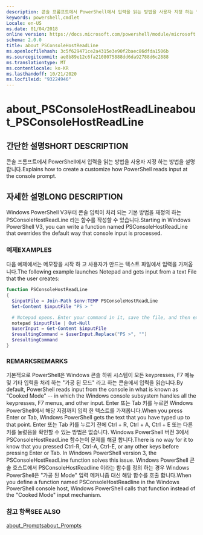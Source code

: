 ```yaml
---
description: 콘솔 프롬프트에서 PowerShell에서 입력을 읽는 방법을 사용자 지정 하는 방법을 설명 합니다.
keywords: powershell,cmdlet
Locale: en-US
ms.date: 01/04/2018
online version: https://docs.microsoft.com/powershell/module/microsoft.powershell.core/about/about_psconsolehostreadline?view=powershell-5.1&WT.mc_id=ps-gethelp
schema: 2.0.0
title: about_PSConsoleHostReadLine
ms.openlocfilehash: 3c5f629471ce2a4315e3e90f2baec86dfda1506b
ms.sourcegitcommit: ae8b89e12c6fa2108075888dd6da92788d6c2888
ms.translationtype: MT
ms.contentlocale: ko-KR
ms.lasthandoff: 10/21/2020
ms.locfileid: "93224946"
---
```

# <a name="about_psconsolehostreadline"></a><span data-ttu-id="1f96d-104">about_PSConsoleHostReadLine</span><span class="sxs-lookup"><span data-stu-id="1f96d-104">about_PSConsoleHostReadLine</span></span>

## <a name="short-description"></a><span data-ttu-id="1f96d-105">간단한 설명</span><span class="sxs-lookup"><span data-stu-id="1f96d-105">SHORT DESCRIPTION</span></span>

<span data-ttu-id="1f96d-106">콘솔 프롬프트에서 PowerShell에서 입력을 읽는 방법을 사용자 지정 하는 방법을 설명 합니다.</span><span class="sxs-lookup"><span data-stu-id="1f96d-106">Explains how to create a customize how PowerShell reads input at the console prompt.</span></span>

## <a name="long-description"></a><span data-ttu-id="1f96d-107">자세한 설명</span><span class="sxs-lookup"><span data-stu-id="1f96d-107">LONG DESCRIPTION</span></span>

<span data-ttu-id="1f96d-108">Windows PowerShell V3부터 콘솔 입력이 처리 되는 기본 방법을 재정의 하는 PSConsoleHostReadLine 라는 함수를 작성할 수 있습니다.</span><span class="sxs-lookup"><span data-stu-id="1f96d-108">Starting in Windows PowerShell V3, you can write a function named PSConsoleHostReadLine that overrides the default way that console input is processed.</span></span>

### <a name="examples"></a><span data-ttu-id="1f96d-109">예제</span><span class="sxs-lookup"><span data-stu-id="1f96d-109">EXAMPLES</span></span>

<span data-ttu-id="1f96d-110">다음 예제에서는 메모장을 시작 하 고 사용자가 만드는 텍스트 파일에서 입력을 가져옵니다.</span><span class="sxs-lookup"><span data-stu-id="1f96d-110">The following example launches Notepad and gets input from a text File that the user creates:</span></span>

```powershell
function PSConsoleHostReadLine
{
  $inputFile = Join-Path $env:TEMP PSConsoleHostReadLine
  Set-Content $inputFile "PS > "

  # Notepad opens. Enter your command in it, save the file, and then exit.
  notepad $inputFile | Out-Null
  $userInput = Get-Content $inputFile
  $resultingCommand = $userInput.Replace("PS >", "")
  $resultingCommand
}
```

### <a name="remarks"></a><span data-ttu-id="1f96d-111">REMARKS</span><span class="sxs-lookup"><span data-stu-id="1f96d-111">REMARKS</span></span>

<span data-ttu-id="1f96d-112">기본적으로 PowerShell은 Windows 콘솔 하위 시스템이 모든 keypresses, F7 메뉴 및 기타 입력을 처리 하는 "가공 된 모드" 라고 하는 콘솔에서 입력을 읽습니다.</span><span class="sxs-lookup"><span data-stu-id="1f96d-112">By default, PowerShell reads input from the console in what is known as "Cooked Mode" -- in which the Windows console subsystem handles all the keypresses, F7 menus, and other input.</span></span> <span data-ttu-id="1f96d-113">Enter 또는 Tab 키를 누르면 Windows PowerShell에서 해당 지점까지 입력 한 텍스트를 가져옵니다.</span><span class="sxs-lookup"><span data-stu-id="1f96d-113">When you press Enter or Tab, Windows PowerShell gets the text that you have typed up to that point.</span></span> <span data-ttu-id="1f96d-114">Enter 또는 Tab 키를 누르기 전에 Ctrl + R, Ctrl + A, Ctrl + E 또는 다른 키를 눌렀음을 확인할 수 있는 방법은 없습니다. Windows PowerShell 버전 3에서 PSConsoleHostReadLine 함수는이 문제를 해결 합니다.</span><span class="sxs-lookup"><span data-stu-id="1f96d-114">There is no way for it to know that you pressed Ctrl-R, Ctrl-A, Ctrl-E, or any other keys before pressing Enter or Tab. In Windows PowerShell version 3, the PSConsoleHostReadLine function solves this issue.</span></span> <span data-ttu-id="1f96d-115">Windows PowerShell 콘솔 호스트에서 PSConsoleHostReadline 이라는 함수를 정의 하는 경우 Windows PowerShell은 "가공 된 Mode" 입력 메커니즘 대신 해당 함수를 호출 합니다.</span><span class="sxs-lookup"><span data-stu-id="1f96d-115">When you define a function named PSConsoleHostReadline in the Windows PowerShell console host, Windows PowerShell calls that function instead of the "Cooked Mode" input mechanism.</span></span>

### <a name="see-also"></a><span data-ttu-id="1f96d-116">참고 항목</span><span class="sxs-lookup"><span data-stu-id="1f96d-116">SEE ALSO</span></span>

[<span data-ttu-id="1f96d-117">about_Prompts</span><span class="sxs-lookup"><span data-stu-id="1f96d-117">about_Prompts</span></span>](about_Prompts.md)

